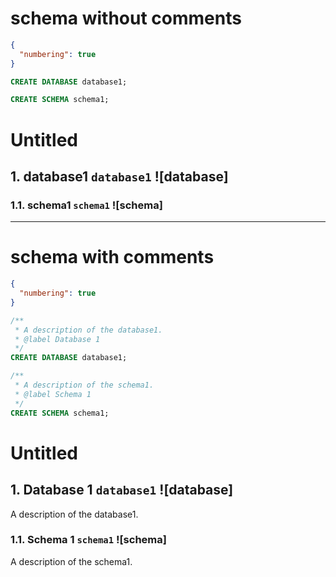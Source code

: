 # schema without comments

```json
{
  "numbering": true
}
```

```sql
CREATE DATABASE database1;

CREATE SCHEMA schema1;
```

# Untitled
## 1. database1 `database1` ![database]

### 1.1. schema1 `schema1` ![schema]

---
# schema with comments

```json
{
  "numbering": true
}
```

```sql
/**
 * A description of the database1.
 * @label Database 1
 */
CREATE DATABASE database1;

/**
 * A description of the schema1.
 * @label Schema 1
 */
CREATE SCHEMA schema1;
```

# Untitled
## 1. Database 1 `database1` ![database]
A description of the database1.
### 1.1. Schema 1 `schema1` ![schema]
A description of the schema1.
